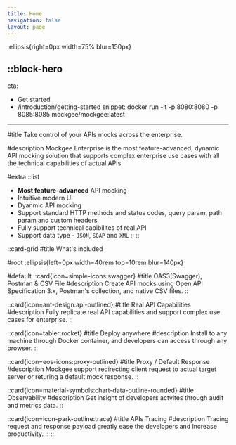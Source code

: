 ```yaml
---
title: Home
navigation: false
layout: page
---
```


:ellipsis{right=0px width=75% blur=150px}

::block-hero
---
cta:
  - Get started
  - /introduction/getting-started
snippet: docker run -it -p 8080:8080 -p 8085:8085 mockgee/mockgee:latest
---

#title
Take control of your APIs mocks across the enterprise.

#description
Mockgee Enterprise is the most feature-advanced, dynamic API mocking solution that supports complex enterprise use cases with all the technical capabilities of actual APIs.

#extra
  ::list
  - **Most feature-advanced** API mocking
  - Intuitive modern UI
  - Dyanmic API mocking
  - Support standard HTTP methods and status codes, query param, path param and custom headers
  - Fully support technical capibilites of real API
  - Support data type - `JSON`, `SOAP` and `XML`
  ::
::

::card-grid
#title
What's included

#root
:ellipsis{left=0px width=40rem top=10rem blur=140px}

#default
  ::card{icon=simple-icons:swagger}
  #title
  OAS3(Swagger), Postman & CSV File
  #description
  Create API mocks using Open API Specification 3.x, Postman's collection, and native CSV files.
  ::

  ::card{icon=ant-design:api-outlined}
  #title
  Real API Capabilities
  #description
  Fully replicate real API capabilities and support complex use cases for enterprise.
  ::

  ::card{icon=tabler:rocket}
  #title
  Deploy anywhere
  #description
  Install to any machine through Docker container, and developers can access through any browser.
  ::

  ::card{icon=eos-icons:proxy-outlined}
  #title
  Proxy / Default Response
  #description
  Mockgee support redirecting client request to actual target server or returing a default mock response.
  ::

  ::card{icon=material-symbols:chart-data-outline-rounded}
  #title
  Observability 
  #description
  Get insight of developers actvites through audit and metrics data.
  ::

  ::card{icon=icon-park-outline:trace}
  #title
  APIs Tracing
  #description
  Tracing request and response payload greatly ease the developers and increase productivity.
  ::
::